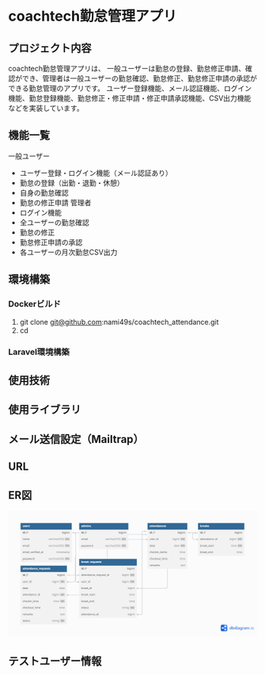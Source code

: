 # coachtech勤怠管理アプリ

## プロジェクト内容
coachtech勤怠管理アプリは、
一般ユーザーは勤怠の登録、勤怠修正申請、確認ができ、管理者は一般ユーザーの勤怠確認、勤怠修正、勤怠修正申請の承認ができる勤怠管理のアプリです。
ユーザー登録機能、メール認証機能、ログイン機能、勤怠登録機能、勤怠修正・修正申請・修正申請承認機能、CSV出力機能などを実装しています。

## 機能一覧
一般ユーザー
- ユーザー登録・ログイン機能（メール認証あり）
- 勤怠の登録（出勤・退勤・休憩）
- 自身の勤怠確認
- 勤怠の修正申請
管理者
- ログイン機能
- 全ユーザーの勤怠確認
- 勤怠の修正
- 勤怠修正申請の承認
- 各ユーザーの月次勤怠CSV出力

## 環境構築
### Dockerビルド
1. git clone git@github.com:nami49s/coachtech_attendance.git
3. cd 

### Laravel環境構築

## 使用技術

## 使用ライブラリ

## メール送信設定（Mailtrap）

## URL

## ER図　　
![ER図](public/images/attendance.png)

## テストユーザー情報